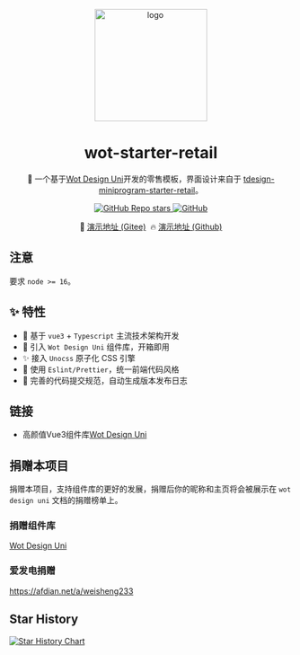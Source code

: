 <p align="center">
    <img alt="logo" src="https://wot-design-uni.cn/wot-design.png" width="200">
</p>

<h1 align="center">wot-starter-retail</h1>

<p align="center">📱 一个基于<a href="https://github.com/Moonofweisheng/wot-design-uni.git">Wot Design Uni</a>开发的零售模板，界面设计来自于
<a href="https://github.com/Tencent/tdesign-miniprogram-starter-retail">tdesign-miniprogram-starter-retail</a>。</p>


<p align="center">

<a href="https://github.com/Moonofweisheng/wot-starter-retail">
  <img alt="GitHub Repo stars" src="https://img.shields.io/github/stars/Moonofweisheng/wot-starter-retail?logo=github&color=%234d80f0&link=https%3A%2F%2Fgithub.com%2FMoonofweisheng%2Fwot-starter-retail">
 </a>

<a href="https://github.com/Moonofweisheng/wot-starter-retail">
  <img alt="GitHub" src="https://img.shields.io/github/license/Moonofweisheng/wot-starter-retail?logo=github">
 </a>

</p>

<p align="center">
  🚀 <a href="https://wot-design-uni.gitee.io/wot-starter-retail/#/">演示地址 (Gitee)</a>&nbsp;
  🔥 <a href="https://moonofweisheng.github.io/wot-starter-retail/#/">演示地址 (Github)</a>
</p>


## 注意 
要求 `node >= 16`。



## ✨ 特性

- 🚀 基于 `vue3` + `Typescript` 主流技术架构开发
- 🚀 引入 `Wot Design Uni` 组件库，开箱即用
- ✨ 接入 `Unocss` 原子化 CSS 引擎
- 💪 使用 `Eslint/Prettier`，统一前端代码风格
- 💪 完善的代码提交规范，自动生成版本发布日志


## 链接

* 高颜值Vue3组件库[Wot Design Uni](https://github.com/Moonofweisheng/wot-design-uni.git)


## 捐赠本项目

捐赠本项目，支持组件库的更好的发展，捐赠后你的昵称和主页将会被展示在 `wot design uni` 文档的捐赠榜单上。

### 捐赠组件库
<a href="https://wot-design-uni.cn/reward/reward.html">Wot Design Uni</a>

### 爱发电捐赠

<a href="https://afdian.net/a/weisheng233">https://afdian.net/a/weisheng233</a>


## Star History

[![Star History Chart](https://api.star-history.com/svg?repos=Moonofweisheng/wot-starter-retail&type=Date)](https://star-history.com/#Moonofweisheng/wot-starter-retail&Date)



